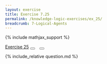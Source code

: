 ```yaml
---
layout: exercise
title: Exercise 7.25
permalink: /knowledge-logic-exercises/ex_25/
breadcrumb: 7-Logical-Agents
---
```


{% include mathjax_support %}

<div class="card">
<div class="card-header p-2">
<a href='#' class="p-2">Exercise 25</a>
<button type="button" class="btn btn-dark float-right" title="Solve this Exercise" onclick="solve('ex7.25');" href="#"><i id="ex7.25" class="fas fa-pen" style="color:white"></i></button>
<a class="edit_question" href="#"><button type="button" class="btn btn-dark float-right" title="Edit this Question"  style="margin-left:10px; margin-right:10px;" onclick="edit('ex7.25');" href="#"><i id="ex7.25" class="far fa-edit" style="color:white"></i></button></a>
</div>
<div class="card-body">
<p class="card-text">{% include_relative question.md %}</p>
</div>
</div>
<br>
